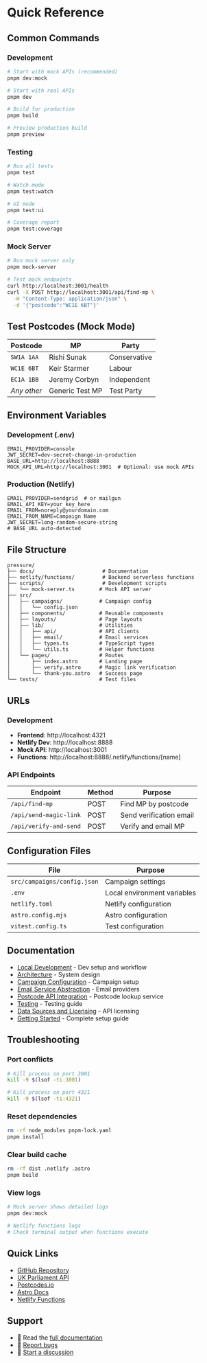 # Quick Reference

## Common Commands

### Development

```bash
# Start with mock APIs (recommended)
pnpm dev:mock

# Start with real APIs
pnpm dev

# Build for production
pnpm build

# Preview production build
pnpm preview
```

### Testing

```bash
# Run all tests
pnpm test

# Watch mode
pnpm test:watch

# UI mode
pnpm test:ui

# Coverage report
pnpm test:coverage
```

### Mock Server

```bash
# Run mock server only
pnpm mock-server

# Test mock endpoints
curl http://localhost:3001/health
curl -X POST http://localhost:3001/api/find-mp \
  -H "Content-Type: application/json" \
  -d '{"postcode":"WC1E 6BT"}'
```

## Test Postcodes (Mock Mode)

| Postcode    | MP              | Party        |
| ----------- | --------------- | ------------ |
| `SW1A 1AA`  | Rishi Sunak     | Conservative |
| `WC1E 6BT`  | Keir Starmer    | Labour       |
| `EC1A 1BB`  | Jeremy Corbyn   | Independent  |
| _Any other_ | Generic Test MP | Test Party   |

## Environment Variables

### Development (.env)

```env
EMAIL_PROVIDER=console
JWT_SECRET=dev-secret-change-in-production
BASE_URL=http://localhost:8888
MOCK_API_URL=http://localhost:3001  # Optional: use mock APIs
```

### Production (Netlify)

```env
EMAIL_PROVIDER=sendgrid  # or mailgun
EMAIL_API_KEY=your_key_here
EMAIL_FROM=noreply@yourdomain.com
EMAIL_FROM_NAME=Campaign Name
JWT_SECRET=long-random-secure-string
# BASE_URL auto-detected
```

## File Structure

```
pressure/
├── docs/                      # Documentation
├── netlify/functions/         # Backend serverless functions
├── scripts/                   # Development scripts
│   └── mock-server.ts        # Mock API server
├── src/
│   ├── campaigns/            # Campaign config
│   │   └── config.json
│   ├── components/           # Reusable components
│   ├── layouts/              # Page layouts
│   ├── lib/                  # Utilities
│   │   ├── api/              # API clients
│   │   ├── email/            # Email services
│   │   ├── types.ts          # TypeScript types
│   │   └── utils.ts          # Helper functions
│   └── pages/                # Routes
│       ├── index.astro       # Landing page
│       ├── verify.astro      # Magic link verification
│       └── thank-you.astro   # Success page
└── tests/                    # Test files
```

## URLs

### Development

- **Frontend**: http://localhost:4321
- **Netlify Dev**: http://localhost:8888
- **Mock API**: http://localhost:3001
- **Functions**: http://localhost:8888/.netlify/functions/[name]

### API Endpoints

| Endpoint               | Method | Purpose                 |
| ---------------------- | ------ | ----------------------- |
| `/api/find-mp`         | POST   | Find MP by postcode     |
| `/api/send-magic-link` | POST   | Send verification email |
| `/api/verify-and-send` | POST   | Verify and email MP     |

## Configuration Files

| File                        | Purpose                     |
| --------------------------- | --------------------------- |
| `src/campaigns/config.json` | Campaign settings           |
| `.env`                      | Local environment variables |
| `netlify.toml`              | Netlify configuration       |
| `astro.config.mjs`          | Astro configuration         |
| `vitest.config.ts`          | Test configuration          |

## Documentation

- [Local Development](Local%20Development.md) - Dev setup and workflow
- [Architecture](Architecture.md) - System design
- [Campaign Configuration](Campaign%20Configuration.md) - Campaign setup
- [Email Service Abstraction](Email%20Service%20Abstraction.md) - Email providers
- [Postcode API Integration](Postcode%20API%20Integration.md) - Postcode lookup service
- [Testing](Testing.md) - Testing guide
- [Data Sources and Licensing](Data%20Sources%20And%20Licensing.md) - API licensing
- [Getting Started](Getting%20Started.md) - Complete setup guide

## Troubleshooting

### Port conflicts

```bash
# Kill process on port 3001
kill -9 $(lsof -ti:3001)

# Kill process on port 4321
kill -9 $(lsof -ti:4321)
```

### Reset dependencies

```bash
rm -rf node_modules pnpm-lock.yaml
pnpm install
```

### Clear build cache

```bash
rm -rf dist .netlify .astro
pnpm build
```

### View logs

```bash
# Mock server shows detailed logs
pnpm dev:mock

# Netlify functions logs
# Check terminal output when functions execute
```

## Quick Links

- [GitHub Repository](https://github.com/lukeocodes/pressure)
- [UK Parliament API](https://members-api.parliament.uk/)
- [Postcodes.io](https://postcodes.io/)
- [Astro Docs](https://docs.astro.build/)
- [Netlify Functions](https://docs.netlify.com/functions/overview/)

## Support

- 📖 Read the [full documentation](.)
- 🐛 [Report bugs](https://github.com/lukeocodes/pressure/issues)
- 💬 [Start a discussion](https://github.com/lukeocodes/pressure/discussions)
